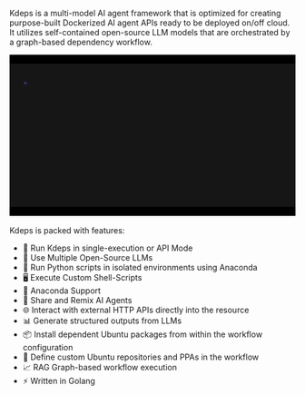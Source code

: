Kdeps is a multi-model AI agent framework that is optimized for creating purpose-built
Dockerized AI agent APIs ready to be deployed on/off cloud. It utilizes self-contained
open-source LLM models that are orchestrated by a graph-based dependency workflow.

<img alt="Kdeps - Demo" src="/docs/public/demo.gif" />

Kdeps is packed with features:
  - 🚀 Run Kdeps in single-execution or API Mode
  - 🤖 Use Multiple Open-Source LLMs
  - 🐍 Run Python scripts in isolated environments using Anaconda
  - 🖥️ Execute Custom Shell-Scripts
  - 🧪 Anaconda Support
  - 🔄 Share and Remix AI Agents
  - 🌐 Interact with external HTTP APIs directly into the resource
  - 📊 Generate structured outputs from LLMs
  - 📦 Install dependent Ubuntu packages from within the workflow configuration
  - 📜 Define custom Ubuntu repositories and PPAs in the workflow
  - 📈 RAG Graph-based workflow execution
  - ⚡ Written in Golang
